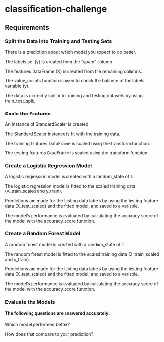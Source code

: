 # classification-challenge

## Requirements

### Split the Data into Training and Testing Sets
There is a prediction about which model you expect to do better.

The labels set (y) is created from the “spam” column.

The features DataFrame (X) is created from the remaining columns.

The value_counts function is used to check the balance of the labels variable (y).

The data is correctly split into training and testing datasets by using train_test_split.

### Scale the Features 
An instance of StandardScaler is created. 

The Standard Scaler instance is fit with the training data.

The training features DataFrame is scaled using the transform function.

The testing features DataFrame is scaled using the transform function.

### Create a Logistic Regression Model
A logistic regression model is created with a random_state of 1.

The logistic regression model is fitted to the scaled training data (X_train_scaled and y_train).

Predictions are made for the testing data labels by using the testing feature data (X_test_scaled) and the fitted model, and saved to a variable.

The model’s performance is evaluated by calculating the accuracy score of the model with the accuracy_score function.

### Create a Random Forest Model 
A random forest model is created with a random_state of 1. 

The random forest model is fitted to the scaled training data (X_train_scaled and y_train).

Predictions are made for the testing data labels by using the testing feature data (X_test_scaled) and the fitted model, and saved to a variable.

The model’s performance is evaluated by calculating the accuracy score of the model with the accuracy_score function.

### Evaluate the Models
#### The following questions are answered accurately:

Which model performed better?

How does that compare to your prediction?
